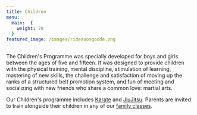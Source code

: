 ```yaml
---
title: Children
menu: 
  main:  {
    weight: 70
  }
featured_image: /images/rideauosgoode.png
---
```


The Children's Programme was specially developed for boys and girls between the ages of five and fifteen. It was designed to provide children with the physical training, mental discipline, stimulation of learning, mastering of new skills, the challenge and satisfaction of moving up the ranks of a structured belt promotion system, and fun of meeting and socializing with new friends who share a common love: martial arts.

Our Children's programme includes [Karate](/karate) and [JiuJitsu](/jiujitsu). Parents are invited to train alongside their children in any of our [family classes](/schedule).